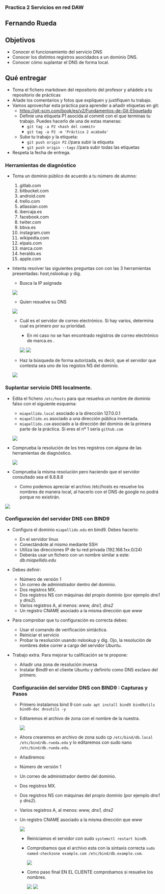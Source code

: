 ### Practica 2 Servicios en red DAW
## Fernando Rueda

## Objetivos

- Conocer el funcionamiento del servicio DNS
- Conocer los distintos registros asocidados a un dominio DNS.
- Conocer cómo suplantar el DNS de forma local.

## Qué entregar

- Toma el fichero markdown del repositorio del profesor y añádelo a tu repositorio de prácticas
- Añade los comentarios y fotos que expliquen y justifiquen tu trabajo.
- Vamos aprovechar esta práctica para aprender a añadir etiquetas en git:
  - https://git-scm.com/book/es/v2/Fundamentos-de-Git-Etiquetado
  - Definie una etiqueta P1 asocida al commit con el que terminas tu trabajo. Puedes hacerlo de una de estas maneras:
    - `git tag -a P2 <hash del commit>`
    - `git tag -a P2 -m 'Práctica 2 acabada'`
  - Sube tu trabajo y la etiqueta:
    - `git push origin P2`  //para subir la etiqueta
    - `git push origin --tags` //para subir todas las etiquetas
- Respeta la fecha de entrega.

### Herramientas de diagnóstico

- Toma un dominio público de acuerdo a tu número de alumno:
  1. gitlab.com
  2. bitbucket.com
  3. android.com
  4. trello.com
  5. atlassian.com
  6. ibercaja.es
  7. facebook.com
  8. twiter.com
  9. bbva.es
  10. instagram.com
  11. wikipedia.com
  12. elpais.com
  13. marca.com
  14. heraldo.es
  15. apple.com

- Intenta resolver las siguientes preguntas con con las 3 herramientas presentadas: host,nslookup y dig.
  - Busca la IP asignada

  ![](capturaspractica2/resolveriptrescomandos.PNG)


  - Quien resuelve su DNS

   ![](capturaspractica2/2apartado.PNG)


  - Cuál es el servidor de correo electrónico. Si hay varios, determina cual es primero por su prioridad.
    - En mi caso no se han encontrado registros de correo electrónico de marca.es . 

    ![](capturaspractica2/3apartado.PNG)
    ![](capturaspractica2/correomarca.PNG)

  - Haz la búsqueda de forma autorizada, es decir, que el servidor que contesta sea uno de los registos NS del dominio.

  ![](capturaspractica2/busquedautorizada.PNG)
  

### Suplantar servicio DNS localmente.

- Edita el fichero `/etc/hosts` para que resuelva un nombre de dominio falso con el siguiente esquema: 
  - `miapellido.local` asociado a la dirección 127.0.0.1
  - `miapellido.es` asociado a una dirección pública inventada.
  - `miapellido.com` asociado a la dirección del dominio de la primera parte de la práctica. Si eres el nº 1 sería `github.com`

   ![](capturaspractica2/2partapracticahosts.PNG)

- Comprueba la resolución de los tres registros con alguna de las herramientas de diagnóstico.

    ![](capturaspractica2/comprobacionapartado2_1.PNG)

- Comprueba la misma resolución pero haciendo que el servidor consultado sea el 8.8.8.8

  - Como podemos apreciar el archivo /etc/hosts es resuelve los nombres de manera local, al hacerlo con el DNS de google no podrá porque no existirán.

 ![](capturaspractica2/comprobacionapartado2_2.PNG)

### Configuración del servidor  DNS con BIND9

- Configura el dominio `miapellido.edu` en bind9. Debes hacerlo:
  - En el servidor linux
  - Conectándote al mismo mediante SSH
  - Utiliza las direcciones IP de tu red privada (192.168.1xx.0/24)
  - Deberás usar un fichero con un nombre similar a este: *db.miapellido.edu*
- Debes definir:
  - Número de versión 1
  - Un correo de administrador dentro del dominio.
  - Dos registros MX.
  - Dos registros NS con máquinas del propio dominio (por ejemplo *dns1* y *dns2*).
  - Varios registros A, al menos: *www, dns1, dns2*
  - Un registro CNAME asociado a la misma dirección que *www*
- Para comprobar que tu configuración es correcta debes:
  - Usar el comando de verificación sintáctica.
  - Reiniciar el servicio
  - Probar la resolución usando nslookup y dig. Ojo, la resolución de nombres debe correr a cargo del servidor Ubuntu.
- Trabajo extra. Para mejorar tu calificación se te propone:
  - Añadir una zona de resolución inversa
  - Instalar Bind9 en el cliente Ubuntu y definirlo como DNS esclavo del primero.

  ### Configuración del servidor  DNS con BIND9 : Capturas y Pasos

   - Primero instalamos bind 9 con `sudo apt install bind9 bind9utils bind9-doc dnsutils -y`

   - Editaremos el archivo de zona con el nombre de la nuestra.

      ![](capturaspractica2/archivozonas.PNG)

   - Ahora crearemos en archivo de zona sudo cp `/etc/bind/db.local /etc/bind/db.rueda.edu` y lo editaremos con sudo nano `/etc/bind/db.rueda.edu`.

   - Añadiremos:
  - Número de versión 1
  - Un correo de administrador dentro del dominio.
  - Dos registros MX.
  - Dos registros NS con máquinas del propio dominio (por ejemplo *dns1* y *dns2*).
  - Varios registros A, al menos: *www, dns1, dns2*
  - Un registro CNAME asociado a la misma dirección que *www*
   
    ![](capturaspractica2/archivopricipalapartado3.PNG)


     - Reiniciamos el servidor con sudo `systemctl restart bind9`.
     - Comprobamos que el archivo esta con la sintaxis correcta `sudo named-checkzone example.com /etc/bind/db.example.com`.

        ![](capturaspractica2/comprobacionservidor.PNG)

      - Como paso final EN EL CLIENTE comprobamos si resuelve los nombres.

        ![](capturaspractica2/exito1.PNG)
        ![](capturaspractica2/exito2.PNG)





